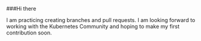 ###Hi there

I am practicing creating branches and pull requests. I am looking forward to working with the Kubernetes Community and hoping to make my first contribution soon.
